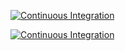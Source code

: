  
[![Continuous Integration](https://github.com/robozushi10/qiita_gha/actions/workflows/ct.yml/badge.svg)](https://github.com/robozushi10/qiita_gha/actions/workflows/ct.yml)

[![Continuous Integration](https://github.com/robozushi10/qiita_gha/actions/workflows/coverage.svg)](https://github.com/robozushi10/qiita_gha/actions/workflows/ct.yml)

